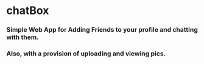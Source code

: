 # chatBox
### Simple Web App for Adding Friends to your profile and chatting with them.
### Also, with a provision of uploading and viewing pics.
